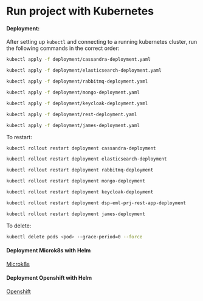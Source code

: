 # Run project with Kubernetes

#### Deployment:

After setting up `kubectl` and connecting to a running kubernetes cluster, run the following commands in the 
correct order:

```bash
kubectl apply -f deployment/cassandra-deployment.yaml
```
```bash
kubectl apply -f deployment/elasticsearch-deployment.yaml
```
```bash
kubectl apply -f deployment/rabbitmq-deployment.yaml
```
```bash
kubectl apply -f deployment/mongo-deployment.yaml
```
```bash
kubectl apply -f deployment/keycloak-deployment.yaml
```
```bash
kubectl apply -f deployment/rest-deployment.yaml
```
```bash
kubectl apply -f deployment/james-deployment.yaml

```
To restart:
```bash
kubectl rollout restart deployment cassandra-deployment
```
```bash
kubectl rollout restart deployment elasticsearch-deployment
```
```bash
kubectl rollout restart deployment rabbitmq-deployment
```
```bash
kubectl rollout restart deployment mongo-deployment
```
```bash
kubectl rollout restart deployment keycloak-deployment
```
```bash
kubectl rollout restart deployment dsp-eml-prj-rest-app-deployment
```
```bash
kubectl rollout restart deployment james-deployment
```
To delete:
```bash
kubectl delete pods <pod> --grace-period=0 --force
```

#### Deployment Microk8s with Helm 
[Microk8s](microk8s/README.md)

#### Deployment Openshift with Helm 
[Openshift](openshift/README.md)




